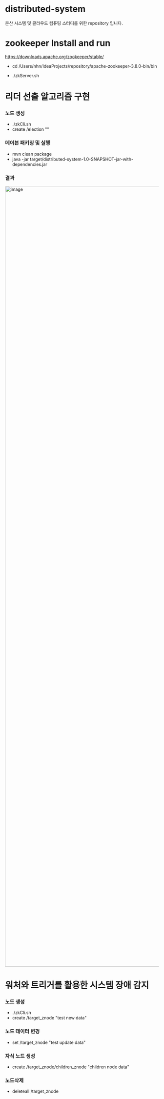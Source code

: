 # distributed-system
분산 시스템 및 클라우드 컴퓨팅 스터디를 위한 repository 입니다.

# zookeeper Install and run

https://downloads.apache.org/zookeeper/stable/

* cd /Users/nhn/IdeaProjects/repository/apache-zookeeper-3.8.0-bin/bin

* ./zkServer.sh

# 리더 선출 알고리즘 구현

### 노드 생성

* ./zkCli.sh
* create /election ""

### 메이븐 패키징 및 실행

* mvn clean package
* java -jar target/distributed-system-1.0-SNAPSHOT-jar-with-dependencies.jar

### 결과

<img width="2559" alt="image" src="https://user-images.githubusercontent.com/33277588/196673399-aae6fde3-1d21-44d3-ab38-f8dba6adfd0f.png">

# 워처와 트리거를 활용한 시스템 장애 감지

### 노드 생성

* ./zkCli.sh
* create /target_znode "test new data"

### 노드 데이터 변경

* set /target_znode "test update data"

### 자식 노드 생성

* create /target_znode/children_znode "children node data"

### 노드삭제

*  deleteall /target_znode

